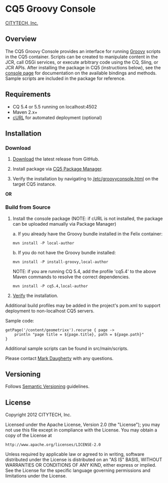 # CQ5 Groovy Console

[CITYTECH, Inc.](http://www.citytechinc.com)

## Overview

The CQ5 Groovy Console provides an interface for running [Groovy](http://groovy.codehaus.org/) scripts in the CQ5 container.  Scripts can be created to manipulate content in the JCR, call OSGi services, or execute arbitrary code using the CQ, Sling, or JCR APIs.  After installing the package in CQ5 (instructions below), see the [console page](http://localhost:4502/etc/groovyconsole.html) for documentation on the available bindings and methods.  Sample scripts are included in the package for reference.

## Requirements

* CQ 5.4 or 5.5 running on localhost:4502
* Maven 2.x+
* [cURL](http://curl.haxx.se/) for automated deployment (optional)

## Installation

### Download

1.  [Download](https://github.com/Citytechinc/cq5-groovy-console/downloads) the latest release from GitHub.

2.  Install package via [CQ5 Package Manager](http://localhost:4502/crx/packmgr/).

3.  Verify the installation by navigating to [/etc/groovyconsole.html](http://localhost:4502/etc/groovyconsole.html) on the target CQ5 instance.

**OR**

### Build from Source

1.  Install the console package (NOTE: if cURL is not installed, the package can be uploaded manually via Package Manager)

    a. If you already have the Groovy bundle installed in the Felix container:

        mvn install -P local-author

    b. If you do not have the Groovy bundle installed:

        mvn install -P install-groovy,local-author

    NOTE: if you are running CQ 5.4, add the profile 'cq5.4' to the above Maven commands to resolve the correct dependencies.

        mvn install -P cq5.4,local-author

2.  [Verify](http://localhost:4502/etc/groovyconsole.html) the installation.

Additional build profiles may be added in the project's pom.xml to support deployment to non-localhost CQ5 servers.

Sample code:

    getPage('/content/geometrixx').recurse { page ->
        println "page title = ${page.title}, path = ${page.path}"
    }

Additional sample scripts can be found in src/main/scripts.

Please contact [Mark Daugherty](mailto:mdaugherty@citytechinc.com) with any questions.

## Versioning

Follows [Semantic Versioning](http://semver.org/) guidelines.

## License

Copyright 2012 CITYTECH, Inc.

Licensed under the Apache License, Version 2.0 (the "License");
you may not use this file except in compliance with the License.
You may obtain a copy of the License at

    http://www.apache.org/licenses/LICENSE-2.0

Unless required by applicable law or agreed to in writing, software
distributed under the License is distributed on an "AS IS" BASIS,
WITHOUT WARRANTIES OR CONDITIONS OF ANY KIND, either express or implied.
See the License for the specific language governing permissions and
limitations under the License.